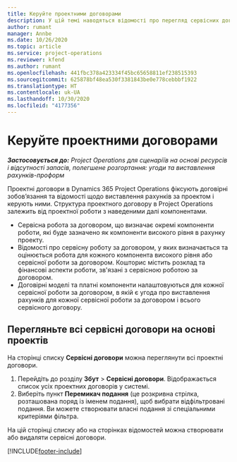 ```yaml
---
title: Керуйте проектними договорами
description: У цій темі наводяться відомості про перегляд сервісних договорів на основі проекту.
author: rumant
manager: Annbe
ms.date: 10/26/2020
ms.topic: article
ms.service: project-operations
ms.reviewer: kfend
ms.author: rumant
ms.openlocfilehash: 441fbc378a423334f45bc65658811ef238515393
ms.sourcegitcommit: 625878bf48ea530f3381843be0e778cebbbf1922
ms.translationtype: HT
ms.contentlocale: uk-UA
ms.lasthandoff: 10/30/2020
ms.locfileid: "4177356"
---
```

# <a name="manage-project-contracts"></a>Керуйте проектними договорами

_**Застосовується до:** Project Operations для сценаріїв на основі ресурсів і відсутності запасів, полегшене розгортання: угоди та виставлення рахунків-проформ_

Проектні договори в Dynamics 365 Project Operations фіксують договірні зобов’язання та відомості щодо виставлення рахунків за проектом і керують ними. Структура проектного договору в Project Operations залежить від проектної роботи з наведеними далі компонентами.

- Сервісна робота за договором, що визначає окремі компоненти роботи, які буде зазначено як компоненти високого рівня в рахунку проекту.
- Відомості про сервісну роботу за договором, у яких визначається та оцінюється робота для кожного компонента високого рівня або сервісної роботи за договором. Кошторис містить розклад та фінансові аспекти роботи, зв'язані з сервісною роботою за договором.
- Договірні моделі та платні компоненти налаштовуються для кожної сервісної роботи за договором, в якій є угода про виставлення рахунків для кожної сервісної роботи за договором і всього сервісного договору.

## <a name="view-all-project-based-contracts"></a>Перегляньте всі сервісні договори на основі проектів

На сторінці списку **Сервісні договори** можна переглянути всі проектні договори. 

1. Перейдіть до розділу **Збут** > **Сервісні договори**. Відображається список усіх проектних договорів у системі. 
2. Виберіть пункт **Перемикач подання** (це розкривна стрілка, розташована поряд із іменем подання), щоб вибрати відфільтровані подання. Ви можете створювати власні подання зі спеціальними критеріями фільтра.

На цій сторінці списку або на сторінках відомостей можна створювати або видаляти сервісні договори.


[!INCLUDE[footer-include](../../includes/footer-banner.md)]